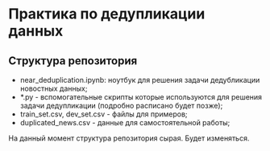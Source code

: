 # Практика по дедупликации данных

## Структура репозитория
- near_deduplication.ipynb: ноутбук для решения задачи дедубликации новостных данных;
- *.py - вспомогательные скрипты которые используются для решения задачи дедупликации (подробно расписано будет позже);
- train_set.csv, dev_set.csv - файлы для примеров;
- duplicated_news.csv - данные для самостоятельной работы;

На данный момент структура репозитория сырая. Будет изменяться.

